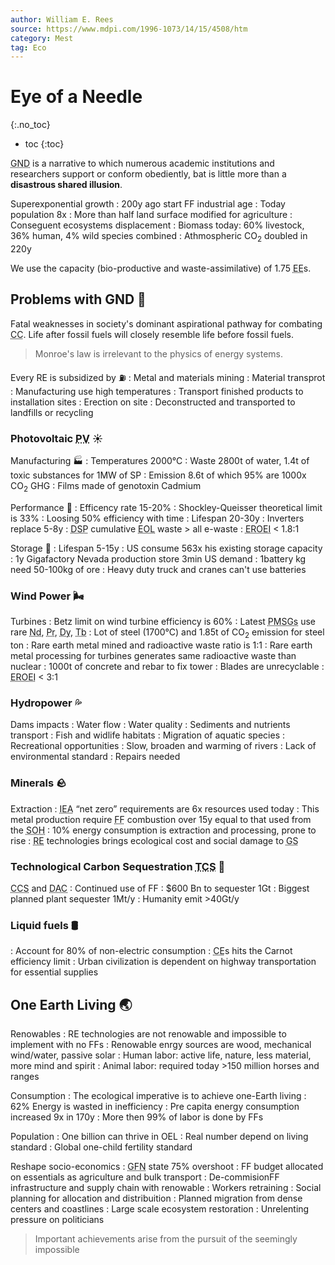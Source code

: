 ```yaml
---
author: William E. Rees
source: https://www.mdpi.com/1996-1073/14/15/4508/htm
category: Mest
tag: Eco
---
```


Eye of a Needle
===============
{:.no_toc}
- toc
{:toc}

<abbr title="Green New Deal">GND</abbr> is a narrative to which numerous academic institutions and researchers support or conform obediently, bat is little more than a **disastrous shared illusion**.

Superexponential growth
: 200y ago start FF industrial age
: Today population 8x
: More than half land surface modified for agriculture
: Conseguent ecosystems displacement
: Biomass today: 60% livestock, 36% human, 4% wild species combined
: Athmospheric CO<sub>2</sub> doubled in 220y

We use the capacity (bio-productive and waste-assimilative) of 1.75 <abbr title="Earth Equivalent">EE</abbr>s.

Problems with GND 💸
------------------------------------------------------
Fatal weaknesses in society's dominant aspirational pathway for combating <abbr title="Climate Change">CC</abbr>. Life after fossil fuels will closely resemble life before fossil fuels.

> Monroe's law is irrelevant to the physics of energy systems.

Every RE is subsidized by ⛽
: Metal and materials mining
: Material transprot
: Manufacturing use high temperatures
: Transport finished products to installation sites
: Erection on site
: Deconstructed and transported to landfills or recycling

### Photovoltaic <abbr title="Photovoltaic">PV</abbr> ☀️

Manufacturing 🏭
: Temperatures 2000°C
: Waste 2800t of water, 1.4t of toxic substances for 1MW of SP
: Emission 8.6t of which 95% are 1000x CO<sub>2</sub> GHG
: Films made of genotoxin Cadmium

Performance 📶
: Efficency rate 15-20%
: Shockley-Queisser theoretical limit is 33%
: Loosing 50% efficiency with time
: Lifespan 20-30y
: Inverters replace 5-8y
: <abbr title="Dead Solar panels">DSP</abbr> cumulative <abbr title="End of Life">EOL</abbr> waste > all e-waste
: <abbr title="Energy Return on Energy Invested">EROEI</abbr> < 1.8:1

Storage 🔋
: Lifespan 5-15y
: US consume 563x his existing storage capacity
: 1y Gigafactory Nevada production store 3min US demand
: 1battery kg need 50-100kg of ore
: Heavy duty truck and cranes can't use batteries

### Wind Power 🌬️

Turbines
: Betz limit on wind turbine efficiency is 60%
: Latest <abbr title="Permanent Magnet Synchronous Generators">PMSGs</abbr> use rare <abbr title="Neodymium">Nd</abbr>, <abbr title="Praseodymium">Pr</abbr>, <abbr title="Dysprosium">Dy</abbr>, <abbr title="Terbium">Tb</abbr>
: Lot of steel (1700°C) and 1.85t of CO<sub>2</sub> emission for steel ton
: Rare earth metal mined and radioactive waste ratio is 1:1
: Rare earth metal processing for turbines generates same radioactive waste than nuclear
: 1000t of concrete and rebar to fix tower
: Blades are unrecyclable
: <abbr title="Energy Return on Energy Invested">EROEI</abbr> < 3:1

### Hydropower 💦

Dams impacts
: Water flow
: Water quality
: Sediments and nutrients transport
: Fish and widlife habitats
: Migration of aquatic species
: Recreational opportunities
: Slow, broaden and warming of rivers
: Lack of environmental standard
: Repairs needed

### Minerals 🪨

Extraction
: <abbr title="International Energy Agency">IEA</abbr> “net zero” requirements are 6x resources used today
: This metal production require <abbr title="Fossil Fuel">FF</abbr> combustion over 15y equal to that used from the <abbr title="Start Of Humanity">SOH</abbr>
: 10% energy consumption is extraction and processing, prone to rise
: <abbr title="Renowable Energy">RE</abbr> technologies brings ecological cost and social damage to <abbr title="Global South">GS</abbr>

### Technological Carbon Sequestration <abbr title="Technological Carbon Sequestration">TCS</abbr> 🥷

<abbr title="Carbon Capture and Storage">CCS</abbr> and <abbr title="Direct Air Capture">DAC</abbr>
: Continued use of FF
: $600 Bn to sequester 1Gt
: Biggest planned plant sequester 1Mt/y
: Humanity emit >40Gt/y

### Liquid fuels 🛢️

: Account for 80% of non-electric consumption
: <abbr title="Combustion Engines">CE</abbr>s hits the Carnot efficiency limit
: Urban civilization is dependent on highway transportation for essential supplies

One Earth Living 🌏
-------------------

Renowables
: RE technologies are not renowable and impossible to implement with no FFs
: Renowable enrgy sources are wood, mechanical wind/water, passive solar
: Human labor: active life, nature, less material, more mind and spirit
: Animal labor: required today >150 million horses and ranges

Consumption
: The ecological imperative is to achieve one-Earth living
: 62% Energy is wasted in inefficiency
: Pre capita energy consumption increased 9x in 170y
: More then 99% of labor is done by FFs

Population
: One billion can thrive in OEL
: Real number depend on living standard
: Global one-child fertility standard

Reshape socio-economics
: <abbr title="Global Footprint Network">GFN</abbr> state 75% overshoot
: FF budget allocated on essentials as agriculture and bulk transport
: De-commisionFF infrastructure and supply chain with renowable
: Workers retraining
: Social planning for allocation and distribuition
: Planned migration from dense centers and coastlines
: Large scale ecosystem restoration
: Unrelenting pressure on politicians

> Important achievements arise from the pursuit of the seemingly impossible